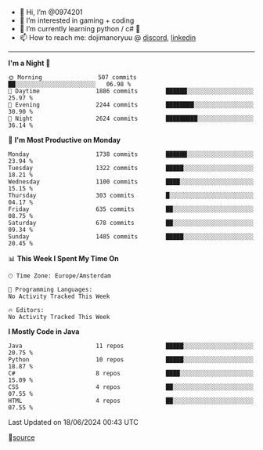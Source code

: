 - 👋 Hi, I’m @0974201
- 👀 I’m interested in gaming + coding
- 🌱 I’m currently learning python / c# 🐍
- 📫 How to reach me: dojimanoryuu @ [discord](https://discord.com "please let me know that you found me on github"), [linkedin](https://www.linkedin.com/in/sonprakiki/)  

<!---
0974201/0974201 is a ✨ special ✨ repository because its `README.md` (this file) appears on your GitHub profile.
You can click the Preview link to take a look at your changes.
--->

----
<!--START_SECTION:waka-->
**I'm a Night 🦉** 

```text
🌞 Morning                507 commits         ██░░░░░░░░░░░░░░░░░░░░░░░   06.98 % 
🌆 Daytime                1886 commits        ██████░░░░░░░░░░░░░░░░░░░   25.97 % 
🌃 Evening                2244 commits        ████████░░░░░░░░░░░░░░░░░   30.90 % 
🌙 Night                  2624 commits        █████████░░░░░░░░░░░░░░░░   36.14 % 
```
📅 **I'm Most Productive on Monday** 

```text
Monday                   1738 commits        ██████░░░░░░░░░░░░░░░░░░░   23.94 % 
Tuesday                  1322 commits        █████░░░░░░░░░░░░░░░░░░░░   18.21 % 
Wednesday                1100 commits        ████░░░░░░░░░░░░░░░░░░░░░   15.15 % 
Thursday                 303 commits         █░░░░░░░░░░░░░░░░░░░░░░░░   04.17 % 
Friday                   635 commits         ██░░░░░░░░░░░░░░░░░░░░░░░   08.75 % 
Saturday                 678 commits         ██░░░░░░░░░░░░░░░░░░░░░░░   09.34 % 
Sunday                   1485 commits        █████░░░░░░░░░░░░░░░░░░░░   20.45 % 
```


📊 **This Week I Spent My Time On** 

```text
🕑︎ Time Zone: Europe/Amsterdam

💬 Programming Languages: 
No Activity Tracked This Week

🔥 Editors: 
No Activity Tracked This Week
```

**I Mostly Code in Java** 

```text
Java                     11 repos            █████░░░░░░░░░░░░░░░░░░░░   20.75 % 
Python                   10 repos            █████░░░░░░░░░░░░░░░░░░░░   18.87 % 
C#                       8 repos             ████░░░░░░░░░░░░░░░░░░░░░   15.09 % 
CSS                      4 repos             ██░░░░░░░░░░░░░░░░░░░░░░░   07.55 % 
HTML                     4 repos             ██░░░░░░░░░░░░░░░░░░░░░░░   07.55 % 
```




 Last Updated on 18/06/2024 00:43 UTC
<!--END_SECTION:waka-->
🔗[source](https://github.com/anmol098/waka-readme-stats/)
